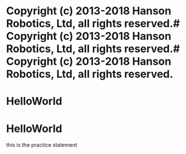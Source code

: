 # Copyright (c) 2013-2018 Hanson Robotics, Ltd, all rights reserved.# Copyright (c) 2013-2018 Hanson Robotics, Ltd, all rights reserved.# Copyright (c) 2013-2018 Hanson Robotics, Ltd, all rights reserved.<!-- Copyright (c) 2013-2018 Hanson Robotics, Ltd, all rights reserved --> 
# HelloWorld
# HelloWorld

this is the practice statement

